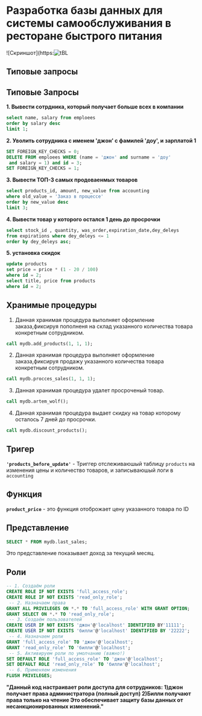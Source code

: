 # Разработка базы данных для системы самообслуживания в ресторане быстрого питания
![Скриншот](https:![tBL](https://github.com/user-attachments/assets/8ed22387-f4e5-4e29-a24c-b5b792816ba1)
## Типовые запросы

## Типовые Запросы
**1. Вывести сотрдника, который получает больше всех в компании**
```sql
select name, salary from emploees
order by salary desc
limit 1;
```

**2. Уволить сотрудника с именем 'джон' с фамилей 'доу', и зарплатой 1**
```sql
SET FOREIGN_KEY_CHECKS = 0;
DELETE FROM emploees WHERE (name = 'джон' and surname = 'доу'
 and salary = 1) and id = 3;
SET FOREIGN_KEY_CHECKS = 1;
```

**3. Вывести ТОП-3 самых продоваенмых товаров**
```sql
select products_id, amount, new_value from accounting
where old_value = 'Заказ в процессе'
order by new_value desc
limit 3;
```

**4. Вывести товар у которого остался 1 день до просрочки**
```sql
select stock_id , quantity, was_order,expiration_date,dey_deleys
from expirations where dey_deleys <= 1 
order by dey_deleys asc;
```

**5. установка скидок**
```sql
update products 
set price = price * (1 - 20 / 100)
where id = 2;
select title, price from products 
where id = 2;
```

## Хранимые процедуры
1. Данная хранимая процедура выполняет оформление заказа,фиксируя пополненя на склад указанного количества товара конкретным сотрудником.
``` sql
call mydb.add_products(1, 1, 1);
```
2. Данная хранимая процедура выполняет оформление заказа,фиксируя продажу указанного количества товара конкретным сотрудником.
``` sql
call mydb.procces_sales(1, 1, 1);
```
3. Данная хранимая процедура удалет просроченый товар.
``` sql
call mydb.artem_wolf();
```
4. Данная хранимая процедура выдает скидку на товар которому осталось 7 дней до просрочки.
``` sql
call mydb.discount_products();
```
## Тригер
**`'products_before_update'`** -  Триггер отслеживаюшый таблицу `products` на изменения цены и количество товаров, и записываюшый логи в `accounting`

## Функция
**`product_price`** - это функция отоброжает цену указанного товара по ID

## Представление
``` sql
SELECT * FROM mydb.last_sales;
```
Это представление показывает доход за текущий месяц.

## Роли

``` sql
-- 1. Создаём роли
CREATE ROLE IF NOT EXISTS 'full_access_role';
CREATE ROLE IF NOT EXISTS 'read_only_role';
 -- 2. Назначаем права
GRANT ALL PRIVILEGES ON *.* TO 'full_access_role' WITH GRANT OPTION;
GRANT SELECT ON *.* TO 'read_only_role';
 -- 3. Создаём пользователей
CREATE USER IF NOT EXISTS 'джон'@'localhost' IDENTIFIED BY'11111';
CREATE USER IF NOT EXISTS 'билли'@'localhost' IDENTIFIED BY '22222';
 -- 4. Назначаем роли
GRANT 'full_access_role' TO 'джон'@'localhost';
GRANT 'read_only_role' TO 'билли'@'localhost';
 -- 5. Активируем роли по умолчанию (важно!)
SET DEFAULT ROLE 'full_access_role' TO 'джон'@'localhost';
SET DEFAULT ROLE 'read_only_role' TO 'билли'@'localhost';
 -- 6. Применяем изменения
FLUSH PRIVILEGES;
```
**"Данный код настраивает роли доступа для сотрудников:
1)джон получает права администратора (полный доступ)
2)Билли получают права только на чтение
Это обеспечивает защиту базы данных от несанкционированных изменений."**
